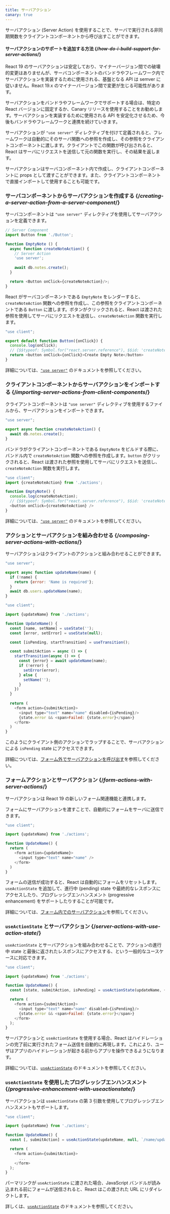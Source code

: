 ```yaml
---
title: サーバアクション
canary: true
---
```


<Intro>

サーバアクション (Server Action) を使用することで、サーバで実行される非同期関数をクライアントコンポーネントから呼び出すことができます。

</Intro>

<InlineToc />

<Note>

#### サーバアクションのサポートを追加する方法 {/*how-do-i-build-support-for-server-actions*/}

React 19 のサーバアクションは安定しており、マイナーバージョン間での破壊的変更はありませんが、サーバコンポーネントのバンドラやフレームワーク内でサーバアクションを実装するために使用される、基盤となる API は semver に従いません。React 19.x のマイナーバージョン間で変更が生じる可能性があります。

サーバアクションをバンドラやフレームワークでサポートする場合は、特定の React バージョンに固定するか、Canary リリースを使用することをお勧めします。サーバアクションを実装するために使用される API を安定化させるため、今後もバンドラやフレームワークと連携を続けていきます。

</Note>

サーバアクションが `"use server"` ディレクティブを付けて定義されると、フレームワークは自動的にそのサーバ関数への参照を作成し、その参照をクライアントコンポーネントに渡します。クライアントでこの関数が呼び出されると、React はサーバにリクエストを送信して元の関数を実行し、その結果を返します。

サーバアクションはサーバコンポーネント内で作成し、クライアントコンポーネントに props として渡すことができます。また、クライアントコンポーネントで直接インポートして使用することも可能です。

### サーバコンポーネントからサーバアクションを作成する {/*creating-a-server-action-from-a-server-component*/}

サーバコンポーネントは `"use server"` ディレクティブを使用してサーバアクションを定義できます。

```js [[2, 7, "'use server'"], [1, 5, "createNoteAction"], [1, 12, "createNoteAction"]]
// Server Component
import Button from './Button';

function EmptyNote () {
  async function createNoteAction() {
    // Server Action
    'use server';
    
    await db.notes.create();
  }

  return <Button onClick={createNoteAction}/>;
}
```

React がサーバコンポーネントである `EmptyNote` をレンダーすると、`createNoteAction` 関数への参照を作成し、この参照をクライアントコンポーネントである `Button` に渡します。ボタンがクリックされると、React は渡された参照を使用してサーバにリクエストを送信し、`createNoteAction` 関数を実行します。

```js {5}
"use client";

export default function Button({onClick}) { 
  console.log(onClick); 
  // {$$typeof: Symbol.for("react.server.reference"), $$id: 'createNoteAction'}
  return <button onClick={onClick}>Create Empty Note</button>
}
```

詳細については、[`"use server"`](/reference/rsc/use-server) のドキュメントを参照してください。


### クライアントコンポーネントからサーバアクションをインポートする {/*importing-server-actions-from-client-components*/}

クライアントコンポーネントは `"use server"` ディレクティブを使用するファイルから、サーバアクションをインポートできます。

```js [[1, 3, "createNoteAction"]]
"use server";

export async function createNoteAction() {
  await db.notes.create();
}

```

バンドラがクライアントコンポーネントである `EmptyNote` をビルドする際に、バンドル内で `createNoteAction` 関数への参照を作成します。`button` がクリックされると、React は渡された参照を使用してサーバにリクエストを送信し、`createNoteAction` 関数を実行します。

```js [[1, 2, "createNoteAction"], [1, 5, "createNoteAction"], [1, 7, "createNoteAction"]]
"use client";
import {createNoteAction} from './actions';

function EmptyNote() {
  console.log(createNoteAction);
  // {$$typeof: Symbol.for("react.server.reference"), $$id: 'createNoteAction'}
  <button onClick={createNoteAction} />
}
```

詳細については、[`"use server"`](/reference/rsc/use-server) のドキュメントを参照してください。

### アクションとサーバアクションを組み合わせる {/*composing-server-actions-with-actions*/}

サーバアクションはクライアントのアクションと組み合わせることができます。

```js [[1, 3, "updateName"]]
"use server";

export async function updateName(name) {
  if (!name) {
    return {error: 'Name is required'};
  }
  await db.users.updateName(name);
}
```

```js [[1, 3, "updateName"], [1, 13, "updateName"], [2, 11, "submitAction"],  [2, 23, "submitAction"]]
"use client";

import {updateName} from './actions';

function UpdateName() {
  const [name, setName] = useState('');
  const [error, setError] = useState(null);

  const [isPending, startTransition] = useTransition();

  const submitAction = async () => {
    startTransition(async () => {
      const {error} = await updateName(name);
      if (!error) {
        setError(error);
      } else {
        setName('');
      }
    })
  }
  
  return (
    <form action={submitAction}>
      <input type="text" name="name" disabled={isPending}/>
      {state.error && <span>Failed: {state.error}</span>}
    </form>
  )
}
```

このようにクライアント側のアクションでラップすることで、サーバアクションによる `isPending` state にアクセスできます。

詳細については、[フォーム外でサーバアクションを呼び出す](/reference/rsc/use-server#calling-a-server-action-outside-of-form)を参照してください。

### フォームアクションとサーバアクション {/*form-actions-with-server-actions*/}

サーバアクションは React 19 の新しいフォーム関連機能と連携します。

フォームにサーバアクションを渡すことで、自動的にフォームをサーバに送信できます。


```js [[1, 3, "updateName"], [1, 7, "updateName"]]
"use client";

import {updateName} from './actions';

function UpdateName() {
  return (
    <form action={updateName}>
      <input type="text" name="name" />
    </form>
  )
}
```

フォームの送信が成功すると、React は自動的にフォームをリセットします。`useActionState` を追加して、進行中 (pending) state や最終的なレスポンスにアクセスしたり、プログレッシブエンハンスメント (progressive enhancement) をサポートしたりすることが可能です。

詳細については、[フォーム内でのサーバアクション](/reference/rsc/use-server#server-actions-in-forms)を参照してください。

### `useActionState` とサーバアクション {/*server-actions-with-use-action-state*/}

`useActionState` とサーバアクションを組み合わせることで、アクションの進行中 state と最後に返されたレスポンスにアクセスする、という一般的なユースケースに対応できます。

```js [[1, 3, "updateName"], [1, 6, "updateName"], [2, 6, "submitAction"], [2, 9, "submitAction"]]
"use client";

import {updateName} from './actions';

function UpdateName() {
  const [state, submitAction, isPending] = useActionState(updateName, {error: null});

  return (
    <form action={submitAction}>
      <input type="text" name="name" disabled={isPending}/>
      {state.error && <span>Failed: {state.error}</span>}
    </form>
  );
}
```

サーバアクションと `useActionState` を使用する場合、React はハイドレーションの完了前に実行されたフォーム送信を自動的に再現します。これにより、ユーザはアプリのハイドレーションが起きる前からアプリを操作できるようになります。

詳細については、[`useActionState`](/reference/react-dom/hooks/useFormState) のドキュメントを参照してください。

### `useActionState` を使用したプログレッシブエンハンスメント {/*progressive-enhancement-with-useactionstate*/}

サーバアクションは `useActionState` の第 3 引数を使用してプログレッシブエンハンスメントもサポートします。

```js [[1, 3, "updateName"], [1, 6, "updateName"], [2, 6, "/name/update"], [3, 6, "submitAction"], [3, 9, "submitAction"]]
"use client";

import {updateName} from './actions';

function UpdateName() {
  const [, submitAction] = useActionState(updateName, null, `/name/update`);

  return (
    <form action={submitAction}>
      ...
    </form>
  );
}
```

<CodeStep step={2}>パーマリンク</CodeStep>が `useActionState` に渡された場合、JavaScript バンドルが読み込まれる前にフォームが送信されると、React はこの渡された URL にリダイレクトします。

詳しくは、[`useActionState`](/reference/react-dom/hooks/useFormState) のドキュメントを参照してください。

